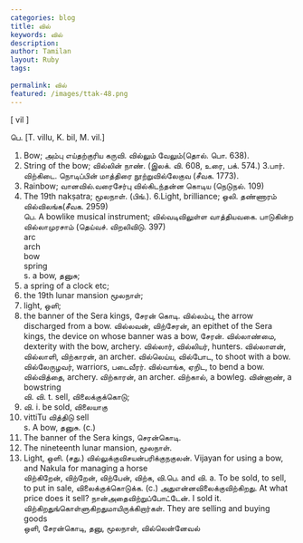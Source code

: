 ```yaml
---
categories: blog
title: வில்
keywords: வில்
description: 
author: Tamilan
layout: Ruby
tags: 
 
permalink: வில்
featured: /images/ttak-48.png
---
```

  
[ vil ]  
  
பெ. [T. villu, K. bil, M. vil.]  
1. Bow; அம்பு எய்தற்குரிய கருவி. வில்லும் வேலும்(தொல். பொ. 638).   
2. String of the bow; வில்லின் நாண். (இலக். வி. 608, உரை, பக். 574.) 3.பார். விற்கிடை. நொடிப்பின் மாத்திரை நூற்றுவில்லேகுவ (சீவக. 1773).   
4. Rainbow; வானவில்.வரைசேர்பு வில்கிடந்தன்ன கொடிய (நெடுநல். 109)  
5. The 19th nakṣatra; மூலநாள். (பிங்.). 6.Light, brilliance; ஒலி. தண்ணாரம் வில்விலங்க(சீவக. 2959)  
பெ. A bowlike musical instrument; வில்வடிவிலுள்ள வாத்தியவகை. பாடுகின்ற வில்லாமுரசாம் (தெய்வச். விறலிவிடு. 397)  
arc  
arch  
bow  
spring  
s. a bow, தனுசு;   
2. a spring of a clock etc;   
3. the 19th lunar mansion மூலநாள்;   
4. light, ஒளி;   
5. the banner of the Sera kings, சேரன் கொடி. வில்லம்பு, the arrow discharged from a bow. வில்லவன், விற்சேரன், an epithet of the Sera kings, the device on whose banner was a bow, சேரன். வில்லாண்மை, dexterity with the bow, archery. வில்லார், வில்லியர், hunters. வில்லாளன், வில்லாளி, விற்காரன், an archer. வில்லெய்ய, வில்போட, to shoot with a bow. வில்லேருழவர், warriors, படைவீரர். வில்வாங்க, ஏறிட, to bend a bow. வில்வித்தை, archery. விற்காரன், an archer. விற்கால், a bowleg. வின்னாண், a bowstring  
வி. வி. t. sell, விலைக்குக்கொடு;   
2. வி. i. be sold, விலையாகு  
5. vittiTu வித்திடு sell  
s. A bow, தனுசு. (c.)   
2. The banner of the Sera kings, செரன்கொடி.   
3. The nineteenth lunar mansion, மூலநாள்.   
4. Light, ஒளி. (சது.) வில்லுக்குவிசயன்பரிக்குநகுலன். Vijayan for using a bow, and Nakula for managing a horse  
விற்கிறேன், விற்றேன், விற்பேன், விற்க, வி.பெ. and வி. a. To be sold, to sell, to put in sale, விலைக்குக்கொடுக்க. (c.) அதுஎன்னவிலைக்குவிற்கிறது. At what price does it sell? நான்அதைவிற்றுப்போட்டேன். I sold it. விற்கிறதுங்கொள்ளுகிறதுமாயிருக்கிறார்கள். They are selling and buying goods  
ஒளி, சேரன்கொடி, தனு, மூலநாள், வில்லென்னேவல்